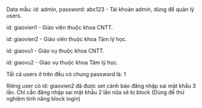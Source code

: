 Data mẫu:
id: admin, password: abc123 - Tài khoản admin, dùng để quản lý users.


id: giaovien1 - Giáo viên thuộc khoa CNTT.

id: giaovien2 - Giáo viên thuộc khoa Tâm lý học.

id: giaovu1 - Giáo vụ thuộc khoa CNTT.

id: giaovu2 - Giáo vụ thuộc khoa Tâm lý học.

Tất cả users ở trên đều có chung password là: 1


Riêng user có id: giaovien2 đã được set cảnh báo đăng nhập sai mật khẩu 3 lần. Chỉ cần đăng nhập sai mật khẩu 2 lần nữa sẽ bị block (Dùng để thử nghiệm tính năng block login)
